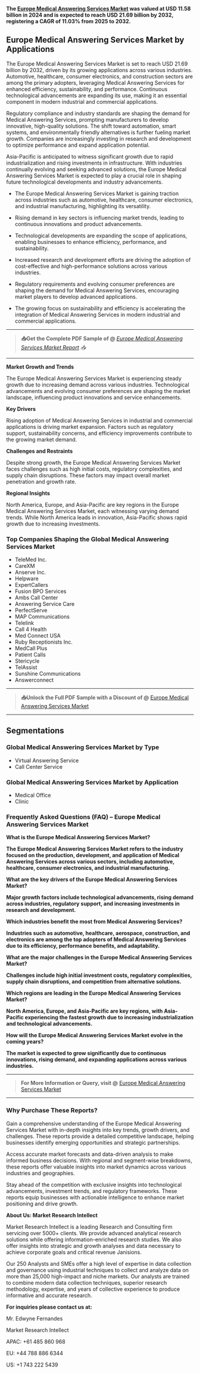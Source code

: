 <p><strong>The <a href="https://www.marketresearchintellect.com/download-sample/?rid=1062120&amp;utm_source=Pulse-April-Europe&amp;utm_medium=852">Europe Medical Answering Services Market</a> was valued at USD 11.58 billion in 2024 and is expected to reach USD 21.69 billion by 2032, registering a CAGR of 11.03% from 2025 to 2032.</strong></p><h2>Europe Medical Answering Services Market by Applications&nbsp;</h2><p><p>The Europe Medical Answering Services Market is set to reach USD 21.69 billion by 2032, driven by its growing applications across various industries. Automotive, healthcare, consumer electronics, and construction sectors are among the primary adopters, leveraging Medical Answering Services for enhanced efficiency, sustainability, and performance. Continuous technological advancements are expanding its use, making it an essential component in modern industrial and commercial applications.</p><p>Regulatory compliance and industry standards are shaping the demand for Medical Answering Services, prompting manufacturers to develop innovative, high-quality solutions. The shift toward automation, smart systems, and environmentally friendly alternatives is further fueling market growth. Companies are increasingly investing in research and development to optimize performance and expand application potential.</p><p>Asia-Pacific is anticipated to witness significant growth due to rapid industrialization and rising investments in infrastructure. With industries continually evolving and seeking advanced solutions, the Europe Medical Answering Services Market is expected to play a crucial role in shaping future technological developments and industry advancements.</p></p><ul><li><p>The Europe Medical Answering Services Market is gaining traction across industries such as automotive, healthcare, consumer electronics, and industrial manufacturing, highlighting its versatility.</p></li><li><p>Rising demand in key sectors is influencing market trends, leading to continuous innovations and product advancements.</p></li><li><p>Technological developments are expanding the scope of applications, enabling businesses to enhance efficiency, performance, and sustainability.</p></li><li><p>Increased research and development efforts are driving the adoption of cost-effective and high-performance solutions across various industries.</p></li><li><p>Regulatory requirements and evolving consumer preferences are shaping the demand for Medical Answering Services, encouraging market players to develop advanced applications.</p></li><li><p>The growing focus on sustainability and efficiency is accelerating the integration of Medical Answering Services in modern industrial and commercial applications.</p></li></ul><hr /><blockquote><p><strong><span class="font-[700]">📥Get the Complete PDF Sample of @ </span></strong><em><span class="font-[700]"><a href="https://www.marketresearchintellect.com/download-sample/?rid=1062120&amp;utm_source=Pulse-April-Europe&amp;utm_medium=852" target="_blank" data-tracking-control-name="article-ssr-frontend-pulse_little-text-block" data-tracking-will-navigate="" data-test-link="">Europe Medical Answering Services Market Report</a>&nbsp;📥</span></em></p></blockquote><hr /><p class="" data-start="77" data-end="360"><strong data-start="77" data-end="105">Market Growth and Trends</strong></p><p class="" data-start="77" data-end="360">The Europe Medical Answering Services Market is experiencing steady growth due to increasing demand across various industries. Technological advancements and evolving consumer preferences are shaping the market landscape, influencing product innovations and service enhancements.</p><p class="" data-start="362" data-end="606"><strong data-start="362" data-end="377">Key Drivers</strong></p><p class="" data-start="362" data-end="606">Rising adoption of Medical Answering Services in industrial and commercial applications is driving market expansion. Factors such as regulatory support, sustainability concerns, and efficiency improvements contribute to the growing market demand.</p><p class="" data-start="608" data-end="849"><strong data-start="608" data-end="637">Challenges and Restraints</strong></p><p class="" data-start="608" data-end="849">Despite strong growth, the Europe Medical Answering Services Market faces challenges such as high initial costs, regulatory complexities, and supply chain disruptions. These factors may impact overall market penetration and growth rate.</p><p class="" data-start="851" data-end="1095"><strong data-start="851" data-end="872">Regional Insights</strong></p><p class="" data-start="851" data-end="1095">North America, Europe, and Asia-Pacific are key regions in the Europe Medical Answering Services Market, each witnessing varying demand trends. While North America leads in innovation, Asia-Pacific shows rapid growth due to increasing investments.</p><p><h3>Top Companies Shaping the Global Medical Answering Services Market </h3><ul><li>TeleMed Inc.</li><li>CareXM</li><li>Anserve Inc.</li><li>Helpware</li><li>ExpertCallers</li><li>Fusion BPO Services</li><li>Ambs Call Center</li><li>Answering Service Care</li><li>PerfectServe</li><li>MAP Communications</li><li>Telelink</li><li>Call 4 Health</li><li>Med Connect USA</li><li>Ruby Receptionists Inc.</li><li>MedCall Plus</li><li>Patient Calls</li><li>Stericycle</li><li>TelAssist</li><li>Sunshine Communications</li><li>Answerconnect</li></ul></p><hr /><blockquote><p><strong>📥Unlock the Full PDF Sample with a Discount of @</strong> <a href="https://www.marketresearchintellect.com/ask-for-discount/?rid=1062120&amp;utm_source=Pulse-April-Europe&amp;utm_medium=852">Europe Medical Answering Services Market</a></p></blockquote><hr /><p><h2>Segmentations</h2><h3>Global Medical Answering Services Market by Type</h3><ul><li>Virtual Answering Service</li><li>Call Center Service</li></ul><h3>Global Medical Answering Services Market by Application</h3><ul><li>Medical Office</li><li>Clinic</li></ul></p><h3><strong>Frequently Asked Questions (FAQ) &ndash; Europe Medical Answering Services Market</strong></h3><p><strong>What is the Europe Medical Answering Services Market?</strong></p><p><strong>The Europe Medical Answering Services Market refers to the industry focused on the production, development, and application of Medical Answering Services across various sectors, including automotive, healthcare, consumer electronics, and industrial manufacturing.</strong></p><p><strong>What are the key drivers of the Europe Medical Answering Services Market?</strong></p><p><strong>Major growth factors include technological advancements, rising demand across industries, regulatory support, and increasing investments in research and development.</strong></p><p><strong>Which industries benefit the most from Medical Answering Services?</strong></p><p><strong>Industries such as automotive, healthcare, aerospace, construction, and electronics are among the top adopters of Medical Answering Services due to its efficiency, performance benefits, and adaptability.</strong></p><p><strong>What are the major challenges in the Europe Medical Answering Services Market?</strong></p><p><strong>Challenges include high initial investment costs, regulatory complexities, supply chain disruptions, and competition from alternative solutions.</strong></p><p><strong>Which regions are leading in the Europe Medical Answering Services Market?</strong></p><p><strong>North America, Europe, and Asia-Pacific are key regions, with Asia-Pacific experiencing the fastest growth due to increasing industrialization and technological advancements.</strong></p><p><strong>How will the Europe Medical Answering Services Market evolve in the coming years?</strong></p><p><strong>The market is expected to grow significantly due to continuous innovations, rising demand, and expanding applications across various industries.</strong></p><hr /><blockquote><p><span class="font-[700]"><strong>For More Information or Query, visit&nbsp;@</strong>&nbsp;</span><span class="font-[700]"><a href="https://www.marketresearchintellect.com/product/medical-answering-services-market/?utm_source=Linkedin&utm_medium=852" target="_blank" data-tracking-control-name="article-ssr-frontend-pulse_little-text-block" data-tracking-will-navigate="" data-test-link="">Europe Medical Answering Services Market</a></span></p></blockquote><hr /><h3><strong data-start="0" data-end="31">Why Purchase These Reports?</strong></h3><p class="" data-start="35" data-end="297">Gain a comprehensive understanding of the Europe Medical Answering Services Market with in-depth insights into key trends, growth drivers, and challenges. These reports provide a detailed competitive landscape, helping businesses identify emerging opportunities and strategic partnerships.</p><p class="" data-start="299" data-end="540">Access accurate market forecasts and data-driven analysis to make informed business decisions. With regional and segment-wise breakdowns, these reports offer valuable insights into market dynamics across various industries and geographies.</p><p class="" data-start="542" data-end="784">Stay ahead of the competition with exclusive insights into technological advancements, investment trends, and regulatory frameworks. These reports equip businesses with actionable intelligence to enhance market positioning and drive growth.</p><p><strong><span class="font-[700]">About Us: Market Research Intellect</span></strong></p><p><span class="">Market Research Intellect is a leading Research and Consulting firm servicing over 5000+ clients. We provide advanced analytical research solutions while offering information-enriched research studies.&nbsp;</span>We also offer insights into strategic and growth analyses and data necessary to achieve corporate goals and critical revenue Janisions.</p><p><span class="">Our 250 Analysts and SMEs offer a high level of expertise in data collection and governance using industrial techniques to collect and analyze data on more than 25,000 high-impact and niche markets. Our analysts are trained to combine modern data collection techniques, superior research methodology, expertise, and years of collective experience to produce informative and accurate research.</span></p><p><strong>For inquiries please contact us at:</strong></p><p>Mr. Edwyne Fernandes</p><p>Market Research Intellect</p><p>APAC: +61 485 860 968</p><p>EU: +44 788 886 6344</p><p>US: +1 743 222 5439</p>